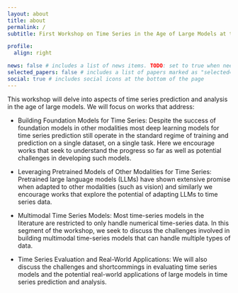 ```yaml
---
layout: about
title: about
permalink: /
subtitle: First Workshop on Time Series in the Age of Large Models at the <a href="https://neurips.cc/">Thirty-eighth Annual Conference on Neural Information Processing Systems (NeurIPS)</a>, December 2024, Vancouver, Canada.

profile:
  align: right

news: false # includes a list of news items. TODO: set to true when needed
selected_papers: false # includes a list of papers marked as "selected={true}"
social: true # includes social icons at the bottom of the page
---
```



This workshop will delve into aspects of time series prediction and analysis in the age of large models. We will focus on works that address:

* Building Foundation Models for Time Series: Despite the success of foundation models in other modalities most deep learning models for time series prediction still operate in the standard regime of training and prediction on a single dataset, on a single task. Here we encourage works that seek to understand the progress so far as well as potential challenges in developing such models.

* Leveraging Pretrained Models of Other Modalities for Time Series:  Pretrained large language models (LLMs) have shown extensive promise when adapted to other modalities (such as vision)  and similarly we encourage works that explore the potential of adapting LLMs to time series data.

* Multimodal Time Series Models: Most time-series models in the literature are restricted to only handle numerical time-series data. In this segment of the workshop, we seek to discuss the challenges involved in building multimodal time-series models that can handle multiple types of data.

* Time Series Evaluation and Real-World Applications: We will also discuss the challenges and shortcommings in evaluating time series models and the potential real-world applications of large models in time series prediction and analysis. 
